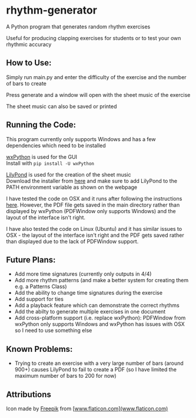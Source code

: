 # rhythm-generator
A Python program that generates random rhythm exercises

Useful for producing clapping exercises for students or to test your own rhythmic accuracy

## **How to Use:**

Simply run main.py and enter the difficulty of the exercise and the number of bars to create

Press generate and a window will open with the sheet music of the exercise

The sheet music can also be saved or printed


## **Running the Code:**

This program currently only supports Windows and has a few dependencies which need to be installed

[wxPython](https://wxpython.org/) is used for the GUI\
Install with `pip install -U wxPython`  

[LilyPond](http://lilypond.org/) is used for the creation of the sheet music\
Download the installer from [here](http://lilypond.org/windows.html) and make sure to add LilyPond to the PATH environment variable as shown on the webpage

I have tested the code on OSX and it runs after following the instructions [here](https://stackoverflow.com/questions/48531006/wxpython-this-program-needs-access-to-the-screen). However, the PDF file gets saved in the main directory rather than displayed by wxPython (PDFWindow only supports Windows) and the layout of the interface isn't right.

I have also tested the code on Linux (Ubuntu) and it has similar issues to OSX - the layout of the interface isn't right and the PDF gets saved rather than displayed due to the lack of PDFWindow support.

## **Future Plans:**

* Add more time signatures (currently only outputs in 4/4)
* Add more rhythm patterns (and make a better system for creating them e.g. a Patterns Class)
* Add the ability to change time signatures during the exercise
* Add support for ties
* Add a playback feature which can demonstrate the correct rhythms
* Add the abilty to generate multiple exercises in one document
* Add cross-platform support (i.e. replace wxPython): PDFWindow from wxPython only supports Windows and wxPython has issues with OSX so I need to use something else

## **Known Problems:**

* Trying to create an exercise with a very large number of bars (around 900+) causes LilyPond to fail to create a PDF (so I have limited the maximum number of bars to 200 for now)

## **Attributions**

Icon made by [Freepik](https://www.flaticon.com/authors/freepik) from [www.flaticon.com](www.flaticon.com)
